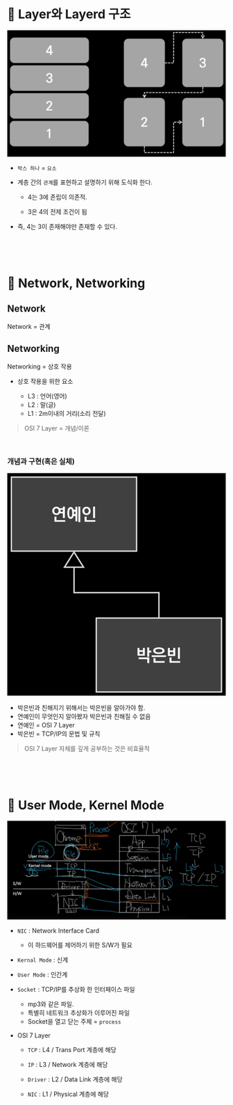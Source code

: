 # 📖 Layer와 Layerd 구조

![alt text](image.png)

- `박스 하나` = `요소`

- 계층 간의 `관계`를 표현하고 설명하기 위해 도식화 한다.

    - 4는 3에 존립이 의존적.

    - 3은 4의 전제 조건이 됨

- 즉, 4는 3이 존재해야만 존재할 수 있다.

<br>
<br>
<br>

# 📖 Network, Networking

## Network

Network = 관계

## Networking

Networking = 상호 작용

- 상호 작용을 위한 요소

    - L3 : 언어(영어)
    - L2 : 말(글)
    - L1 : 2m이내의 거리(소리 전달)

> OSI 7 Layer = 개념/이론

<br>

### 개념과 구현(혹은 실체)
   
![alt text](image-1.png)

- 박은빈과 친해지기 위해서는 박은빈을 알아가야 함.
- 연예인이 무엇인지 알아봤자 박은빈과 친해질 수 없음
- 연예인 = OSI 7 Layer
- 박은빈 = TCP/IP의 문법 및 규칙

> OSI 7 Layer 자체를 깊게 공부하는 것은 비효율적

<br>
<br>
<br>

# 📖 User Mode, Kernel Mode

![alt text](image-3.png)

- `NIC` : Network Interface Card
    - 이 하드웨어를 제어하기 위한 S/W가 필요

- `Kernal Mode` : 신계

- `User Mode` : 인간계

- `Socket` : TCP/IP를 추상화 한 인터페이스 파일
    - mp3와 같은 파일.
    - 특별히 네트워크 추상화가 이루어진 파일
    - Socket을 열고 닫는 주체 = `process`

- OSI 7 Layer

    - `TCP` : L4 / Trans Port 계층에 해당

    - `IP` : L3 / Network 계층에 해당

    - `Driver` : L2 / Data Link 계층에 해당

    - `NIC` : L1 / Physical 계층에 해당